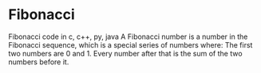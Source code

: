 # Fibonacci
Fibonacci code in c, c++, py, java A Fibonacci number is a number in the Fibonacci sequence, which is a special series of numbers where: The first two numbers are 0 and 1. Every number after that is the sum of the two numbers before it.

